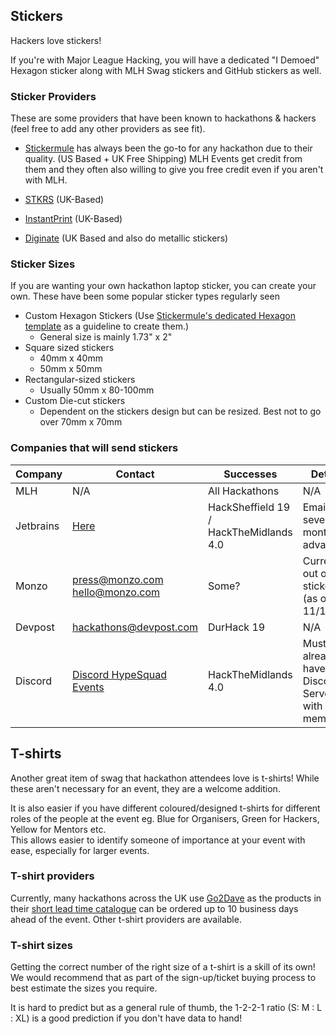 ## Stickers

Hackers love stickers!

If you're with Major League Hacking, you will have a dedicated "I Demoed" Hexagon sticker along with MLH Swag stickers and GitHub stickers as well.

### Sticker Providers

These are some providers that have been known to hackathons & hackers (feel free to add any other providers as see fit).

* [Stickermule](https://stickermule.com) has always been the go-to for any hackathon due to their quality. (US Based + UK Free Shipping) MLH Events get credit from them and they often also willing to give you free credit even if you aren't with MLH.

* [STKRS](https://stkrs.co.uk/) (UK-Based)

* [InstantPrint](https://instantprint.co.uk) (UK-Based)

* [Diginate](https://diginate.com/) (UK Based and also do metallic stickers)

### Sticker Sizes

If you are wanting your own hackathon laptop sticker, you can create your own. These have been some popular sticker types regularly seen

* Custom Hexagon Stickers (Use [Stickermule's dedicated Hexagon template](https://downloads.ctfassets.net/rw1l6cgr235r/6s5KQ6UkfeMaKgcCW6EySu/335f6657fe821bae394afb30dad54955/hexagon-sticker-templates.zip) as a guideline to create them.)
    * General size is mainly 1.73" x 2"
* Square sized stickers
    * 40mm x 40mm
    * 50mm x 50mm
* Rectangular-sized stickers
    * Usually 50mm x 80-100mm
* Custom Die-cut stickers
    * Dependent on the stickers design but can be resized. Best not to go over 70mm x 70mm

### Companies that will send stickers
| Company        | Contact                                                      | Successes      | Details |
|----------------|--------------------------------------------------------------|----------------|---------|
| MLH            | N/A                                                          |All Hackathons  |N/A      |
| Jetbrains      |[Here](https://www.jetbrains.com/community/support)           |HackSheffield 19 / HackTheMidlands 4.0|Email several months in advance!|
| Monzo          |press@monzo.com<br>hello@monzo.com                            |Some?           |Currently out of stickers (as of 11/11/19) |
| Devpost        |hackathons@devpost.com                                        |DurHack 19      |N/A|
| Discord        | [Discord HypeSquad Events](https://discordapp.com/hypesquad) |HackTheMidlands 4.0|Must already have a Discord Server with 100+ members| 

## T-shirts 

Another great item of swag that hackathon attendees love is t-shirts! While these aren't necessary for an event, they are a welcome addition.    

It is also easier if you have different coloured/designed t-shirts for different roles of the people at the event eg. Blue for Organisers, Green for Hackers, Yellow for Mentors etc.   
This allows easier to identify someone of importance at your event with ease, especially for larger events.  

### T-shirt providers

Currently, many hackathons across the UK use [Go2Dave](https://www.go2dave.co.uk/) as the products in their [short lead time catalogue](http://www.pp.prod-cat.com/index.php) can be ordered up to 10 business days ahead of the event. Other t-shirt providers are available.

### T-shirt sizes

Getting the correct number of the right size of a t-shirt is a skill of its own! We would recommend that as part of the sign-up/ticket buying process to best estimate the sizes you require.    

It is hard to predict but as a general rule of thumb, the 1-2-2-1 ratio (S: M : L : XL) is a good prediction if you don't have data to hand!

